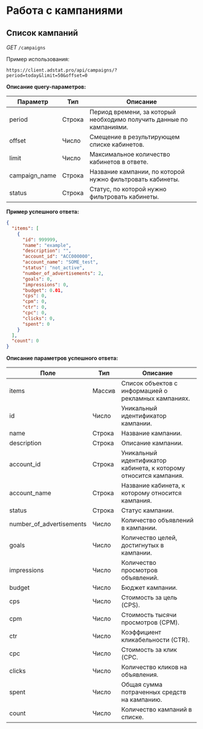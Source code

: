 # Работа с кампаниями

## <span id="campaigns">Список кампаний</span>


_GET_ `/campaigns`

Пример использования:
```http request
https://client.adstat.pro/api/campaigns/?period=today&limit=50&offset=0
```

__Описание query-параметров:__

| Параметр      | Тип     | Описание                                                             |
|---------------|---------|----------------------------------------------------------------------|
| period        | Строка  | Период времени, за который необходимо получить данные по кампаниями. |
| offset        | Число   | Смещение в результирующем списке кабинетов.                          |
| limit         | Число   | Максимальное количество кабинетов в ответе.                          |
| campaign_name | Строка  | Название кампании, по которой нужно фильтровать кабинеты.            |
| status        | Строка  | Статус, по которой нужно фильтровать кабинеты.                       |



__Пример успешного ответа:__
```json
{
  "items": [
    {
      "id": 999999,
      "name": "example",
      "description": "",
      "account_id": "ACC000000",
      "account_name": "SOME_test",
      "status": "not_active",
      "number_of_advertisements": 2,
      "goals": 0,
      "impressions": 0,
      "budget": 0.01,
      "cps": 0,
      "cpm": 0,
      "ctr": 0,
      "cpc": 0,
      "clicks": 0,
      "spent": 0
    }
  ],
  "count": 0
}
```


__Описание параметров успешного ответа:__

| Поле                     | Тип     | Описание                                                          |
|--------------------------|---------|-------------------------------------------------------------------|
| items                    | Массив  | Список объектов с информацией о рекламных кампаниях.              |
| id                 | Число   | Уникальный идентификатор кампании.                                |
| name               | Строка  | Название кампании.                                                |
| description        | Строка  | Описание кампании.                                                |
| account_id         | Строка  | Уникальный идентификатор кабинета, к которому относится кампания. |
| account_name       | Строка  | Название кабинета, к которому относится кампания.                 |
| status             | Строка  | Статус кампании.                                                  |
| number_of_advertisements | Число | Количество объявлений в кампании.                                 |
| goals              | Число   | Количество целей, достигнутых в кампании.                         |
| impressions        | Число   | Количество просмотров объявлений.                                 |
| budget             | Число   | Бюджет кампании.                                                  |
| cps                | Число   | Стоимость за цель (CPS).                                          |
| cpm                | Число   | Стоимость тысячи просмотров (CPM).                                |
| ctr                | Число   | Коэффициент кликабельности (CTR).                                 |
| cpc                | Число   | Стоимость за клик (CPC.                                           |
| clicks             | Число   | Количество кликов на объявления.                                  |
| spent              | Число   | Общая сумма потраченных средств на кампанию.                      |
| count                    | Число   | Количество кампаний в списке.                                     |
